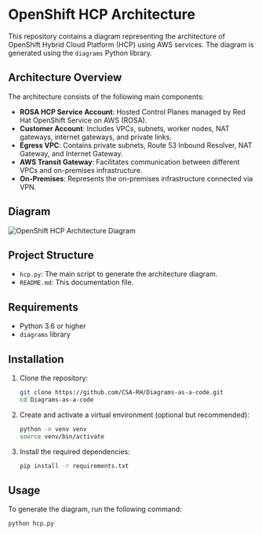 # OpenShift HCP Architecture

This repository contains a diagram representing the architecture of OpenShift Hybrid Cloud Platform (HCP) using AWS services. The diagram is generated using the `diagrams` Python library.

## Architecture Overview

The architecture consists of the following main components:

- **ROSA HCP Service Account**: Hosted Control Planes managed by Red Hat OpenShift Service on AWS (ROSA).
- **Customer Account**: Includes VPCs, subnets, worker nodes, NAT gateways, internet gateways, and private links.
- **Egress VPC**: Contains private subnets, Route 53 Inbound Resolver, NAT Gateway, and Internet Gateway.
- **AWS Transit Gateway**: Facilitates communication between different VPCs and on-premises infrastructure.
- **On-Premises**: Represents the on-premises infrastructure connected via VPN.

## Diagram

![OpenShift HCP Architecture Diagram](/releases/download/latest/openshift_hcp_architecture.png?raw=true)

## Project Structure

- `hcp.py`: The main script to generate the architecture diagram.
- `README.md`: This documentation file.

## Requirements

- Python 3.6 or higher
- `diagrams` library

## Installation

1. Clone the repository:

    ```sh
    git clone https://github.com/CSA-RH/Diagrams-as-a-code.git
    cd Diagrams-as-a-code
    ```

2. Create and activate a virtual environment (optional but recommended):

    ```sh
    python -m venv venv
    source venv/bin/activate  
    ```

3. Install the required dependencies:

    ```sh
    pip install -r requirements.txt
    ```

## Usage

To generate the diagram, run the following command:

```sh
python hcp.py
```
